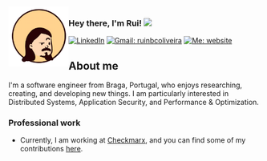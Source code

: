 <img align="left" width="120px"  src="https://raw.githubusercontent.com/priest110/priest110/main/mini_avatar.png" alt="Avatar"/>

<h3>Hey there, I'm Rui! <img src="https://media.giphy.com/media/hvRJCLFzcasrR4ia7z/giphy.gif" width="28"></h3>

[![LinkedIn](https://img.shields.io/badge/LinkedIn-blue?logo=linkedin)](https://www.linkedin.com/in/ruinbcoliveira/)
[![Gmail: ruinbcoliveira](https://img.shields.io/badge/Gmail-red?logo=gmail)](mailto:rui.nbc.oliveira@gmail.com)
[![Me: website](https://img.shields.io/badge/website-black?logo=aboutdotme)](https://priest110.github.io/)


## About me

I'm a software engineer from Braga, Portugal, who enjoys researching, creating, and developing new things. I am particularly interested in Distributed Systems, Application Security, and Performance & Optimization.

### Professional work
- Currently, I am working at [Checkmarx](https://checkmarx.com/), and you can find some of my contributions [here](https://github.com/cx-ruio).
